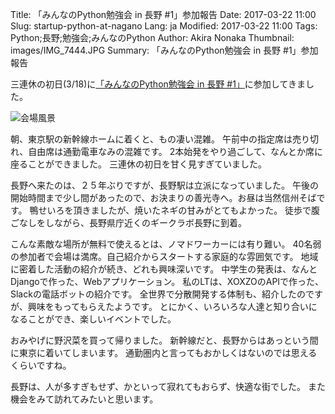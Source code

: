 Title: 「みんなのPython勉強会 in 長野 #1」参加報告
Date: 2017-03-22 11:00 
Slug: startup-python-at-nagano
Lang: ja
Modified: 2017-03-22 11:00
Tags: Python;長野;勉強会;みんなのPython
Author: Akira Nonaka
Thumbnail: images/IMG_7444.JPG
Summary: 「みんなのPython勉強会 in 長野 #1」参加報告

三連休の初日(3/18)に[「みんなのPython勉強会 in 長野 #1」](https://startpython.connpass.com/event/48846/)に参加してきました。

![会場風景]({filename}/images/IMG_7444.JPG)

朝、東京駅の新幹線ホームに着くと、もの凄い混雑。
午前中の指定席は売り切れ、自由席は通勤電車なみの混雑です。
2本始発をやり過ごして、なんとか席に座ることができました。
三連休の初日を甘く見すぎていました。

長野へ来たのは、２５年ぶりですが、長野駅は立派になっていました。
午後の開始時間まで少し間があったので、お決まりの善光寺へ。お昼は当然信州そばです。
鴨せいろを頂きましたが、焼いたネギの甘みがとてもよかった。
徒歩で腹ごなしをしながら、長野県庁近くのギークラボ長野に到着。

こんな素敵な場所が無料で使えるとは、ノマドワーカーには有り難い。
40名弱の参加者で会場は満席。自己紹介からスタートする家庭的な雰囲気です。
地域に密着した活動の紹介が続き、どれも興味深いです。
中学生の発表は、なんとDjangoで作った、Webアプリケーション。
私のLTは、XOXZOのAPIで作った、Slackの電話ボットの紹介です。
全世界で分散開発する体制も、紹介したのですが、興味をもってもらえたようです。
とにかく、いろいろな人達と知り合いになることができ、楽しいイベントでした。

おみやげに野沢菜を買って帰りました。
新幹線だと、長野からはあっという間に東京に着いてしまいます。
通勤圏内と言ってもおかしくはないのでは思えるくらいですね。

長野は、人が多すぎもせず、かといって寂れてもおらず、快適な街でした。
また機会をみて訪れてみたいと思います。
